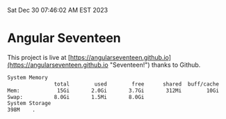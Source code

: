Sat Dec 30 07:46:02 AM EST 2023

# Angular Seventeen


This project is live at [https://angularseventeen.github.io](https://angularseventeen.github.io "Seventeen!") thanks to Github.

```bash
System Memory
               total        used        free      shared  buff/cache   available
Mem:            15Gi       2.0Gi       3.7Gi       312Mi        10Gi        13Gi
Swap:          8.0Gi       1.5Mi       8.0Gi
System Storage
398M	.
